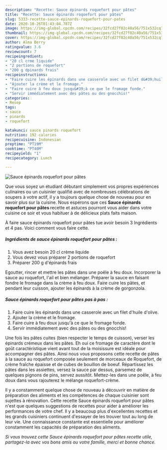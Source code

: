 ```yaml
---
description: "Recette: Sauce épinards roquefort pour pâtes"
title: "Recette: Sauce épinards roquefort pour pâtes"
slug: 5333-recette-sauce-epinards-roquefort-pour-pates
date: 2020-10-26T01:43:04.787Z
image: https://img-global.cpcdn.com/recipes/32fcd27f02c40a56/751x532cq70/sauce-epinards-roquefort-pour-pates-photo-principale-de-la-recette.jpg
thumbnail: https://img-global.cpcdn.com/recipes/32fcd27f02c40a56/751x532cq70/sauce-epinards-roquefort-pour-pates-photo-principale-de-la-recette.jpg
cover: https://img-global.cpcdn.com/recipes/32fcd27f02c40a56/751x532cq70/sauce-epinards-roquefort-pour-pates-photo-principale-de-la-recette.jpg
author: Alma Berry
ratingvalue: 3.6
reviewcount: 7
recipeingredient:
- "20 cl crme liquide"
- "2 portions de roquefort"
- "200 g dpinards frais"
recipeinstructions:
- "Faire cuire les épinards dans une casserole avec un filet d&#39;huile d&#39;olive."
- "Ajouter la crème et le fromage."
- "Faire cuire à feu doux jusqu&#39;à ce que le fromage fonde."
- "Servir immédiatement avec des pâtes ou des gnocchis!"
categories:
- Resep
tags:
- sauce
- pinards
- roquefort

katakunci: sauce pinards roquefort 
nutrition: 192 calories
recipecuisine: Indonesian
preptime: "PT19M"
cooktime: "PT40M"
recipeyield: "1"
recipecategory: Lunch

---
```



![Sauce épinards roquefort pour pâtes](https://img-global.cpcdn.com/recipes/32fcd27f02c40a56/751x532cq70/sauce-epinards-roquefort-pour-pates-photo-principale-de-la-recette.jpg)

Que vous soyez un étudiant débutant simplement vos propres expériences culinaires ou un cuisinier qualifié avec de nombreuses célébrations de soupers à votre actif, il y a toujours quelque chose de nouveau pour en savoir plus sur la cuisine. Nous espérons que ces <strong> Sauce épinards roquefort pour pâtes </strong> recette et astuces pourront vous aider dans votre cuisine ce soir et vous habituer à de délicieux plats faits maison.

<!--inarticleads1-->

À faire sauce épinards roquefort pour pâtes tue avoir besoin 3 Ingrédients et 4 pas. Voici comment vous faire cette.

##### Ingrédients de sauce épinards roquefort pour pâtes :

1. Vous avez besoin 20 cl crème liquide
1. Vous devez vous préparer 2 portions de roquefort
1. Préparer 200 g d&#39;épinards frais


Egoutter, rincer et mettre les pâtes dans une poêle à feu doux. Incorporer la sauce au roquefort, l&#39;ail et bien mélanger. Préparer la sauce en faisant fondre le fromage dans la crème à feu doux. Faire cuire les pâtes, et pendant leur cuisson, ajouter les épinards à la crème de gorgonzola. 

<!--inarticleads2-->

##### Sauce épinards roquefort pour pâtes pas à pas :

1. Faire cuire les épinards dans une casserole avec un filet d&#39;huile d&#39;olive.
1. Ajouter la crème et le fromage.
1. Faire cuire à feu doux jusqu&#39;à ce que le fromage fonde.
1. Servir immédiatement avec des pâtes ou des gnocchis!


Une fois les pâtes cuites (bien respecter le temps de cuisson), verser les épinards crémeux dans les pâtes. Eh oui ce fromage de caractère dont le goût caractéristique vient avant tout de la moisissure est idéale pour accompagner des pâtes. Ainsi nous vous proposons cette recette de pâtes à la sauce au roquefort composée seulement de morceaux de Roquefort, de crème fraîche épaisse et de cubes de bouillon de boeuf. Répartissez les pâtes dans les assiettes, versez la sauce par dessus, parsemez de quelques pignons de pins, servez aussitôt. Mettez-les dans une poêle, à feu doux dans vous rajouterez le mélange roquefort-crème. 

<!--inarticleads1-->

<p>
Il y a constamment quelque chose de nouveau à découvrir en matière de préparation des aliments et les compétences de chaque cuisinier sont sujettes à rénovation. Cette recette Sauce épinards roquefort pour pâtes n'est que quelques suggestions de recettes pour aider à améliorer les performances de votre chef. Il y a beaucoup plus d'excellentes recettes et les grands cuisiniers continuent d'essayer de les trouver tout au long de leur vie. Une connaissance constante est essentielle pour améliorer constamment les capacités de préparation des aliments.
</p>

<p>
<i>Si vous trouvez cette Sauce épinards roquefort pour pâtes recette utile, partagez-la avec vos bons amis ou votre famille, merci et bonne chance.</i>
</p>
